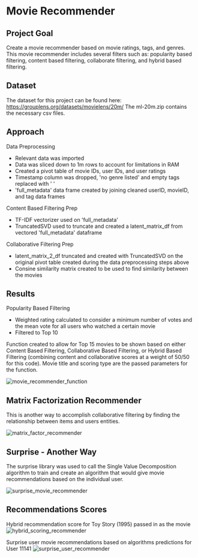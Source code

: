 # Movie Recommender
## Project Goal
Create a movie recommender based on movie ratings, tags, and genres. This movie recommender includes several filters such as: popularity based filtering, content based filtering, collaborate filtering, and hybrid based filtering.
## Dataset
The dataset for this project can be found here: https://grouplens.org/datasets/movielens/20m/
The ml-20m.zip contains the necessary csv files.
## Approach
Data Preprocessing
* Relevant data was imported
* Data was sliced down to 1m rows to account for limitations in RAM
* Created a pivot table of movie IDs, user IDs, and user ratings
* Timestamp column was dropped, 'no genre listed' and empty tags replaced with ' '
* 'full_metadata' data frame created by joining cleaned userID, movieID, and tag data frames

Content Based Filtering Prep
* TF-IDF vectorizer used on 'full_metadata'
* TruncatedSVD used to truncate and created a latent_matrix_df from vectored 'full_metadata' dataframe

Collaborative Filtering Prep
* latent_matrix_2_df truncated and created with TruncatedSVD on the original pivot table created during the data preprocessing steps above
* Consine similarity matrix created to be used to find similarity between the movies
## Results
Popularity Based Filtering
* Weighted rating calculated to consider a minimum number of votes and the mean vote for all users who watched a certain movie
* Filtered to Top 10

Function created to allow for Top 15 movies to be shown based on either Content Based Filtering, Collaborative Based Filtering, or Hybrid Based Filtering (combining content and collaborative scores at a weight of 50/50 for this code). Movie title and scoring type are the passed parameters for the function.

![movie_recommender_function](https://user-images.githubusercontent.com/83191235/154210681-4bb5a2eb-9a0e-42df-8cde-093fdf04b8fc.PNG)

## Matrix Factorization Recommender
This is another way to accomplish collaborative filtering by finding the relationship between items and users entities.

![matrix_factor_recommender](https://user-images.githubusercontent.com/83191235/154213785-5814ef0d-8f22-4419-9471-fd2fb8ee66af.PNG)

## Surprise - Another Way
The surprise library was used to call the Single Value Decomposition algorithm to train and create an algorithm that would give movie recommendations based on the individual user.

![surprise_movie_recommender](https://user-images.githubusercontent.com/83191235/154211157-2c5f8061-aaf6-4cdf-b20e-c3284a1b801a.PNG)

## Recommendations Scores
Hybrid recommendation score for Toy Story (1995) passed in as the movie 
![hybrid_scoring_recommender](https://user-images.githubusercontent.com/83191235/154212029-62caf660-ae5c-4e19-91d3-5dbf4e3a02be.PNG)

Surprise user movie recommendations based on algorithms predictions for User 11141
![surprise_user_recommender](https://user-images.githubusercontent.com/83191235/154212136-84accbcd-e9c9-4680-9627-093325df5720.PNG)
